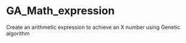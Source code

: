 # GA_Math_expression
Create an arithmetic expression to achieve an X number using Genetic algorithm
